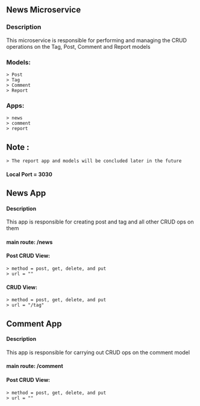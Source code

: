 ## News Microservice

### Description

This microservice is responsible for performing and managing the CRUD operations on the Tag, Post, Comment and Report models

### Models:
    > Post
    > Tag
    > Comment
    > Report


### Apps:
    > news
    > comment
    > report

## Note :
    > The report app and models will be concluded later in the future
#### Local Port = 3030

## News App
#### Description
This app is responsible for creating post and tag and all other CRUD ops on them

#### main route:  /news

#### Post CRUD View:
    > method = post, get, delete, and put
    > url = ""

####  CRUD View:
    > method = post, get, delete, and put
    > url = "/tag"


## Comment App
#### Description
This app is responsible for carrying out CRUD ops on the comment model

#### main route: /comment

#### Post CRUD View:
    > method = post, get, delete, and put
    > url = ""



